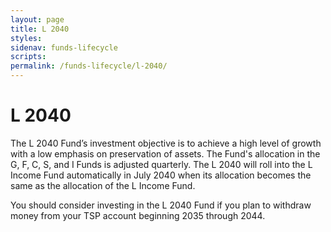 ```yaml
---
layout: page
title: L 2040
styles:
sidenav: funds-lifecycle
scripts:
permalink: /funds-lifecycle/l-2040/
---
```


# L 2040

The L 2040 Fund’s investment objective is to achieve a high level of growth with a low emphasis on preservation of assets. The Fund's allocation in the G, F, C, S, and I Funds is adjusted quarterly. The L 2040 will roll into the L Income Fund automatically in July 2040 when its allocation becomes the same as the allocation of the L Income Fund.

You should consider investing in the L 2040 Fund if you plan to withdraw money from your TSP account beginning 2035 through 2044.

<!--- include data and charts from https://www.tsp.gov/InvestmentFunds/FundOptions/fundPerformance_L2040.html --->
